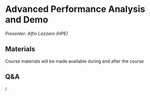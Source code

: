 # Advanced Performance Analysis and Demo

*Presenter: Alfio Lazzaro (HPE)*

## Materials

Course materials will be made available during and after the course

<!--
Temporary location of materials (for the lifetime of the training project):

-   Slides: `/project/project_465002175/Slides/HPE/05_Demo.pdf`
-->

<!--
Archived materials on LUMI:

-   Slides: `/appl/local/training/paow-20251022/files/LUMI-paow-20251022-1_05_Demo.pdf`

-   Recording: `/appl/local/training/paow-20251022/recordings/1_05_PerformanceAnalysisAtWork_1.mp4`

These materials can only be distributed to actual users of LUMI (active user account).
-->

<!--
## References 

From slide 8:

-   AMD64 Architecture Programmer's Manual

    -   [AMD Documentation Hub](https://www.amd.com/en/search/documentation/hub.html#sortCriteria=%40amd_release_date%20descending)

    -   [AMD64 Architecture Programmer's Manual Volume 2: System Programming](https://www.amd.com/content/dam/amd/en/documents/processor-tech-docs/programmer-references/24593.pdf) (840 pages)

    -   [AMD64 Architecture Programmer's Manual Volume 3: General-Purpose and System Instructions](https://www.amd.com/content/dam/amd/en/documents/processor-tech-docs/programmer-references/24594.pdf) (696 pages)

    -   [HPC Tuning Guide AMD EPYZ 7003](https://www.amd.com/content/dam/amd/en/documents/processor-tech-docs/programmer-references/24594.pdf) (70 pages)

-   [Software optimization resources on Agner Fog's blog](http://www.agner.org/optimize)

-   [Computer Architecture. A quantitative Approach. John L. Hennessy and David A. Patterson, 6th edition (2017)](https://shop.elsevier.com/books/computer-architecture/hennessy/978-0-12-811905-1)

-   [Performance Optimization of Numerically Intensive Codes. Stefan Goedecker and Adolfy Hoisie, SIAM (2001)](https://doi.org/10.1137/1.9780898718218)

-   [Introduction to High Performance Computing for Scientists and Engineers. Georg Hager and Gerhard Wellein, CRC Press (2010)](https://doi.org/10.1201/EBK1439811924)
-->

## Q&A

/
